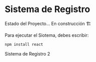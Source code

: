 <h1> Sistema de Registro </h1>  

Estado del Proyecto...  En construcción 🏗 

Para ejecutar el Siotema, debes escribir:

```npm install react```

Sistema de Registro 2
